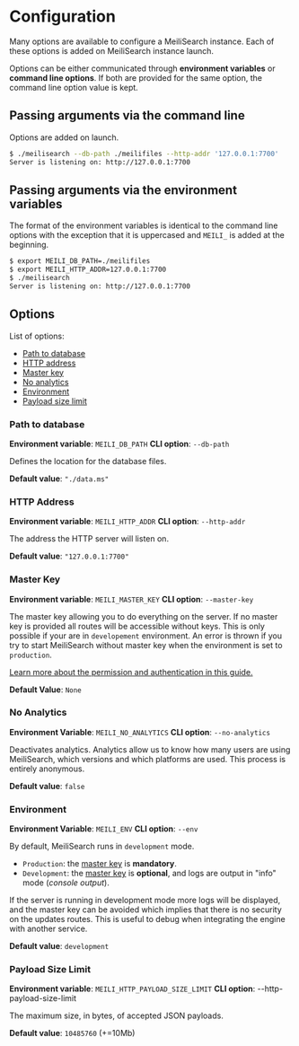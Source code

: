 # Configuration

Many options are available to configure a MeiliSearch instance. Each of these options is added on MeiliSearch instance launch.

Options can be either communicated through **environment variables** or **command line options**. If both are provided for the same option, the command line option value is kept.

## Passing arguments via the command line

Options are added on launch.

```bash
$ ./meilisearch --db-path ./meilifiles --http-addr '127.0.0.1:7700'
Server is listening on: http://127.0.0.1:7700
```

## Passing arguments via the environment variables

The format of the environment variables is identical to the command line options with the exception that it is uppercased and `MEILI_` is added at the beginning.

```bash
$ export MEILI_DB_PATH=./meilifiles
$ export MEILI_HTTP_ADDR=127.0.0.1:7700
$ ./meilisearch
Server is listening on: http://127.0.0.1:7700
```

## Options

List of options:

- [Path to database](/guides/advanced_guides/configuration.md#path-to-database)
- [HTTP address](/guides/advanced_guides/configuration.md#http-address)
- [Master key](/guides/advanced_guides/configuration.md#master-key)
- [No analytics](/guides/advanced_guides/configuration.md#no-analytics)
- [Environment](/guides/advanced_guides/configuration.md#environment)
- [Payload size limit](/guides/advanced_guides/configuration.md#payload-size-limit)

### Path to database

**Environment variable**: `MEILI_DB_PATH`
**CLI option**: `--db-path`

Defines the location for the database files.

**Default value**: `"./data.ms"`

### HTTP Address

**Environment variable**: `MEILI_HTTP_ADDR`
**CLI option**: `--http-addr`

The address the HTTP server will listen on.

**Default value**: `"127.0.0.1:7700"`

### Master Key

**Environment variable**: `MEILI_MASTER_KEY`
**CLI option**: `--master-key`

The master key allowing you to do everything on the server. If no master key is provided all routes will be accessible without keys. This is only possible if your are in `developement` environment. An error is thrown if you try to start MeiliSearch without master key when the environment is set to `production`.

[Learn more about the permission and authentication in this guide.](/guides/advanced_guides/authentication.md)

**Default Value**: `None`

### No Analytics

**Environment Variable**: `MEILI_NO_ANALYTICS`
**CLI option**: `--no-analytics`

Deactivates analytics. Analytics allow us to know how many users are using MeiliSearch, which versions and which platforms are used. This process is entirely anonymous.

**Default value**: `false`

### Environment

**Environment Variable**: `MEILI_ENV`
**CLI option**: `--env`

By default, MeiliSearch runs in `development` mode.

- `Production`: the [master key](/guides/advanced_guides/authentication.md) is **mandatory**.
- `Development`: the [master key](/guides/advanced_guides/authentication.md) is **optional**, and logs are output in "info" mode (_console output_).

If the server is running in development mode more logs will be displayed, and the master key can be avoided which implies that there is no security on the updates routes.
This is useful to debug when integrating the engine with another service.

**Default value**: `development`

### Payload Size Limit

**Environment variable**: `MEILI_HTTP_PAYLOAD_SIZE_LIMIT`
**CLI option**: --http-payload-size-limit

The maximum size, in bytes, of accepted JSON payloads.

**Default value**: `10485760` (+=10Mb)
